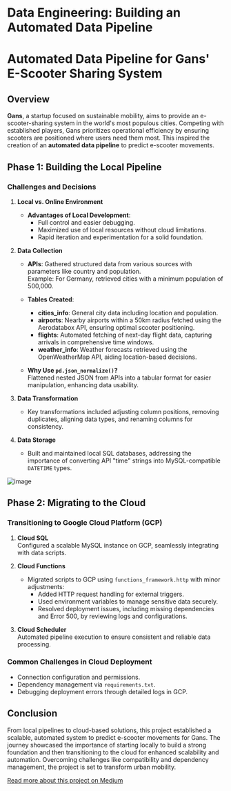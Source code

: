 # Data Engineering: Building an Automated Data Pipeline

# Automated Data Pipeline for Gans' E-Scooter Sharing System

## Overview
**Gans**, a startup focused on sustainable mobility, aims to provide an e-scooter-sharing system in the world's most populous cities. Competing with established players, Gans prioritizes operational efficiency by ensuring scooters are positioned where users need them most. This inspired the creation of an **automated data pipeline** to predict e-scooter movements.

## Phase 1: Building the Local Pipeline

### Challenges and Decisions
1. **Local vs. Online Environment**  
   - **Advantages of Local Development**:
     - Full control and easier debugging.
     - Maximized use of local resources without cloud limitations.
     - Rapid iteration and experimentation for a solid foundation.

2. **Data Collection**  
   - **APIs**: Gathered structured data from various sources with parameters like country and population.  
     Example: For Germany, retrieved cities with a minimum population of 500,000.  
   - **Tables Created**:  
     - **cities_info**: General city data including location and population.  
     - **airports**: Nearby airports within a 50km radius fetched using the Aerodatabox API, ensuring optimal scooter positioning.  
     - **flights**: Automated fetching of next-day flight data, capturing arrivals in comprehensive time windows.  
     - **weather_info**: Weather forecasts retrieved using the OpenWeatherMap API, aiding location-based decisions.

   - **Why Use `pd.json_normalize()`?**  
     Flattened nested JSON from APIs into a tabular format for easier manipulation, enhancing data usability.

3. **Data Transformation**  
   - Key transformations included adjusting column positions, removing duplicates, aligning data types, and renaming columns for consistency.  

4. **Data Storage**  
   - Built and maintained local SQL databases, addressing the importance of converting API "time" strings into MySQL-compatible `DATETIME` types.

![image](https://github.com/user-attachments/assets/02808234-b51a-427c-a3d9-ea4a489d3c00)


## Phase 2: Migrating to the Cloud

### Transitioning to Google Cloud Platform (GCP)
1. **Cloud SQL**  
   Configured a scalable MySQL instance on GCP, seamlessly integrating with data scripts.

2. **Cloud Functions**  
   - Migrated scripts to GCP using `functions_framework.http` with minor adjustments:
     - Added HTTP request handling for external triggers.
     - Used environment variables to manage sensitive data securely.
     - Resolved deployment issues, including missing dependencies and Error 500, by reviewing logs and configurations.

3. **Cloud Scheduler**  
   Automated pipeline execution to ensure consistent and reliable data processing.

### Common Challenges in Cloud Deployment
- Connection configuration and permissions.
- Dependency management via `requirements.txt`.
- Debugging deployment errors through detailed logs in GCP.

## Conclusion
From local pipelines to cloud-based solutions, this project established a scalable, automated system to predict e-scooter movements for Gans. The journey showcased the importance of starting locally to build a strong foundation and then transitioning to the cloud for enhanced scalability and automation. Overcoming challenges like compatibility and dependency management, the project is set to transform urban mobility.

[Read more about this project on Medium](https://medium.com/@sina.khodadadi.ds/data-engineering-building-an-automated-data-pipeline-aec969f1a5c9)
